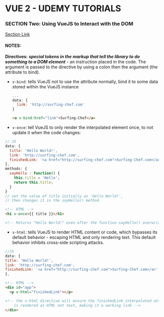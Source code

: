 # VUE 2 - UDEMY TUTORIALS #

### SECTION Two: Using VueJS to Interact with the DOM ###
[Section Link](https://www.udemy.com/vuejs-2-the-complete-guide/learn/v4/t/lecture/5940950?start=0)  

#### NOTES: ####
**Directives:** ***special tokens in the markup that tell the library to do something to a DOM element*** - an instruction placed in the code.  The argument is passed to the directive by using a colon then the argument (the attribute to bind).
- `v-bind`: tells VueJS not to use the attribute normally, bind it to some data stored within the VueJS instance
  ```javascript
  ...
  data: {
    link: 'http://surfing-chef.com'
  }
  ```
  ```html
  <a v-bind:href="link">Surfing-Chef</a>
  ```

- `v-once`: tell VueJS to only render the interpolated element once, to not update it when the code changes:
```javascript
// JS
data: {
  title: 'Hello World!',
  link: 'http://surfing-chef.com',
  finishedLink: '<a href="http://surfing-chef.com">Surfing-Chef.com</a>'
},
methods: {
  sayHello : function() {
    this.title = 'Hello';
    return this.title;
  }
}
// set the value of title initially as 'Hello World!',
// then changes it in the sayHello() method
```

  ```html
  <!-- HTML -->
  <h1 v-once>{{ title }}</h1>

  <!-- Returns "Hello World!" even after the function sayHello() overwrites it  -->
  ```

- `v-html`: tells VueJS to render HTML content or code, which bypasses its default behavior  - escaping HTML and only rendering text. This default behavior inhibits cross-side scripting attacks.
```javascript
//JS
data: {
title: 'Hello World!',
link: 'http://surfing-chef.com',
finishedLink: '<a href="http://surfing-chef.com">Surfing-Chef.com</a>'
},
```

  ```html
  <!-- HTML -->
  <div id="app">
    <p v-html="finishedLink"></p>

  <!-- the v-html directive will ensure the finishedLink interpolated attribute
      is rendered as HTML not text, making it a working link -->  
  </div>
  ```
